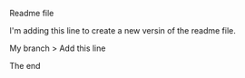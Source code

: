 Readme file

I'm adding this line to create a new versin of the readme file.

My branch > Add this line

The end

